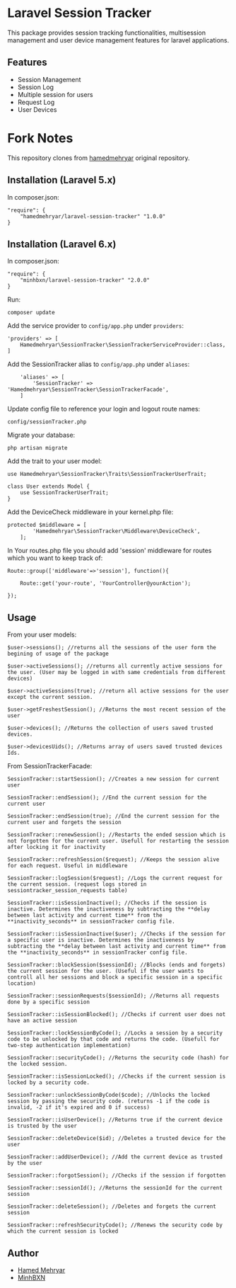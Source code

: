 # Laravel Session Tracker
This package provides session tracking functionalities, multisession management and user device management features for laravel applications.


## Features
* Session Management
* Session Log
* Multiple session for users
* Request Log
* User Devices


Fork Notes
==============
This repository clones from [hamedmehryar](https://github.com/hamedmehryar/laravel-session-tracker) original repository.


## Installation (Laravel 5.x)
In composer.json:

    "require": {
        "hamedmehryar/laravel-session-tracker" "1.0.0"
    }

## Installation (Laravel 6.x)
In composer.json:

    "require": {
        "minhbxn/laravel-session-tracker" "2.0.0"
    }
    
Run:

    composer update

Add the service provider to `config/app.php` under `providers`:

    'providers' => [
        Hamedmehryar\SessionTracker\SessionTrackerServiceProvider::class,
    ]

Add the SessionTracker alias to `config/app.php` under `aliases`:

        'aliases' => [
            'SessionTracker' => 'Hamedmehryar\SessionTracker\SessionTrackerFacade',
        ]
	
Update config file to reference your login and logout route names:

	config/sessionTracker.php

Migrate your database:

    php artisan migrate

Add the trait to your user model:

    use Hamedmehryar\SessionTracker\Traits\SessionTrackerUserTrait;
    
    class User extends Model {
    	use SessionTrackerUserTrait;
    }


Add the DeviceCheck middleware in your kernel.php file:

    protected $middleware = [
    		'Hamedmehryar\SessionTracker\Middleware\DeviceCheck',
    	];


In Your routes.php file you should add 'session' middleware for routes which you want to keep track of:

    Route::group(['middleware'=>'session'], function(){

        Route::get('your-route', 'YourController@yourAction');

    });

## Usage

From your user models:

	$user->sessions(); //returns all the sessions of the user form the begining of usage of the package
	
	$user->activeSessions(); //returns all currently active sessions for the user. (User may be logged in with same credentials from different devices)
	
	$user->activeSessions(true); //return all active sessions for the user except the current session.
	
	$user->getFreshestSession(); //Returns the most recent session of the user
	
	$user->devices(); //Returns the collection of users saved trusted devices.
	
	$user->devicesUids(); //Returns array of users saved trusted devices Ids.
	
From SessionTrackerFacade:

	SessionTracker::startSession(); //Creates a new session for current user
	
	SessionTracker::endSession(); //End the current session for the current user
	
	SessionTracker::endSession(true); //End the current session for the current user and forgets the session
	
	SessionTracker::renewSession(); //Restarts the ended session which is not forgotten for the current user. Usefull for restarting the session after locking it for inactivity
	
	SessionTracker::refreshSession($request); //Keeps the session alive for each request. Useful in middleware
	
	SessionTracker::logSession($request); //Logs the current request for the current session. (request logs stored in sessiontracker_session_requests table)
	
	SessionTracker::isSessionInactive(); //Checks if the session is inactive. Determines the inactiveness by subtracting the **delay between last activity and current time** from the **inactivity_seconds** in sessionTracker config file.
	
	SessionTracker::isSessionInactive($user); //Checks if the session for a specific user is inactive. Determines the inactiveness by subtracting the **delay between last activity and current time** from the **inactivity_seconds** in sessionTracker config file.
	
	SessionTracker::blockSession($sessionId); //Blocks (ends and forgets) the current session for the user. (Useful if the user wants to controll all her sessions and block a specific session in a specific location)
	
	SessionTracker::sessionRequests($sessionId); //Returns all requests done by a specific session
	
	SessionTracker::isSessionBlocked(); //Checks if current user does not have an active session
	
	SessionTracker::lockSessionByCode(); //Locks a session by a security code to be unlocked by that code and returns the code. (Usefull for two-step authentication implementation)
	
	SessionTracker::securityCode(); //Returns the security code (hash) for the locked session.
	
	SessionTracker::isSessionLocked(); //Checks if the current session is locked by a security code.
	
	SessionTracker::unlockSessionByCode($code); //Unlocks the locked session by passing the security code. (returns -1 if the code is invalid, -2 if it's expired and 0 if success)
	
	SessionTracker::isUserDevice(); //Returns true if the current device is trusted by the user
	
	SessionTracker::deleteDevice($id); //Deletes a trusted device for the user
	
	SessionTracker::addUserDevice(); //Add the current device as trusted by the user
	
	SessionTracker::forgotSession(); //Checks if the session if forgotten
	
	SessionTracker::sessionId(); //Returns the sessionId for the current session
	
	SessionTracker::deleteSession(); //Deletes and forgets the current session
	
	SessionTracker::refreshSecurityCode(); //Renews the security code by which the current session is locked

## Author

- [Hamed Mehryar](https://github.com/hamedmehryar)
- [MinhBXN](https://github.com/minhbxn)

